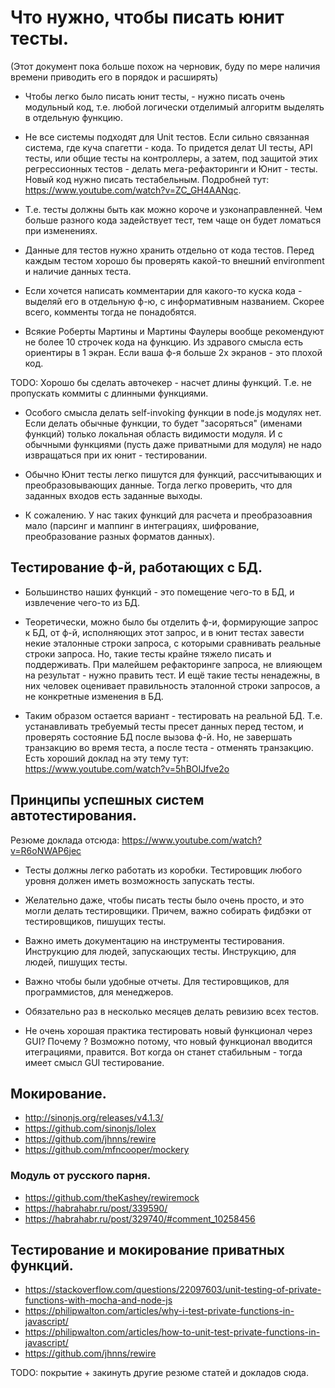 # Что нужно, чтобы писать юнит тесты.

(Этот документ пока больше похож на черновик, буду по мере наличия времени приводить его в порядок и расширять)

* Чтобы легко было писать юнит тесты, - нужно писать очень модульный код, т.е. любой логически отделимый алгоритм выделять в отдельную функцию.

* Не все системы подходят для Unit тестов.
Если сильно связанная система, где куча спагетти - кода. То придется делат UI тесты,
API тесты, или общие тесты на контроллеры, а затем, под защитой этих регрессионных тестов - делать мега-рефакторинги и Юнит - тесты. Новый код нужно писать тестабельным. Подробней тут: https://www.youtube.com/watch?v=ZC_GH4AANqc.

* Т.е. тесты должны быть как можно короче и узконаправленней. Чем больше разного кода задействует тест, тем чаще он будет ломаться при изменениях.

* Данные для тестов нужно хранить отдельно от кода тестов. Перед каждым тестом хорошо бы проверять какой-то внешний environment и наличие данных теста.

* Если хочется написать комментарии для какого-то куска кода - выделяй его в отдельную ф-ю, с информативным названием. Скорее всего, комменты тогда не понадобятся.

* Всякие Роберты Мартины и Мартины Фаулеры вообще рекомендуют не более 10 строчек кода на функцию.
Из здравого смысла есть ориентиры в 1 экран. Если ваша ф-я больше 2х экранов - это плохой код.

TODO: Хорошо бы сделать авточекер - насчет длины функций. Т.е. не пропускать коммиты с длинными функциями.

* Особого смысла делать self-invoking функции в node.js модулях нет. Если делать обычные функции, то будет "засоряться" (именами функций) только локальная область видимости модуля. И с обычными функциями (пусть даже приватными для модуля) не надо извращаться при их юнит - тестировании.

* Обычно Юнит тесты легко пишутся для функций, рассчитывающих и преобразовывающих данные. Тогда легко проверить, что для заданных входов есть заданные выходы.

* К сожалению. У нас таких функций для расчета и преобразоавния мало (парсинг и маппинг в интеграциях, шифрование, преобразование разных форматов данных).


## Тестирование ф-й, работающих с БД.

* Большинство наших функций - это помещение чего-то в БД, и извлечение чего-то из БД.

* Теоретически, можно было бы отделить ф-и, формирующие запрос к БД, от ф-й, исполняющих этот запрос, и в юнит тестах завести некие эталонные строки запроса, с которыми сравнивать реальные строки запроса. Но, такие тесты крайне тяжело писать и поддерживать. При малейшем рефакторинге запроса, не влияющем на результат - нужно править тест. И ещё такие тесты ненадежны, в них человек оценивает правильность эталонной строки запросов, а не конкретные изменения в БД.

* Таким образом остается вариант - тестировать на реальной БД. Т.е. устанавливать требуемый тесты пресет данных перед тестом, и проверять состояние БД после вызова ф-й. Но, не завершать транзакцию во время теста, а после теста - отменять транзакцию. Есть хороший доклад на эту тему тут: https://www.youtube.com/watch?v=5hBOIJfve2o



## Принципы успешных систем автотестирования.

Резюме доклада отсюда: 
https://www.youtube.com/watch?v=R6oNWAP6jec

* Тесты должны легко работать из коробки. Тестировщик любого уровня должен иметь возможность запускать тесты.

* Желательно даже, чтобы писать тесты было очень просто, и это могли делать тестировщики. Причем, важно собирать фидбэки от тестировщиков, пишущих тесты.

* Важно иметь документацию на инструменты тестирования. Инструкцию для людей, запускающих тесты. Инструкцию, для людей, пишущих тесты.

* Важно чтобы были удобные отчеты. Для тестировщиков, для программистов, для менеджеров.

* Обязательно раз в несколько месяцев делать ревизию всех тестов.

* Не очень хорошая практика тестировать новый функционал через GUI?
Почему ? Возможно потому, что новый функционал вводится итеграциями, правится.
Вот когда он станет стабильным - тогда имеет смысл GUI тестирование.


## Мокирование.

* http://sinonjs.org/releases/v4.1.3/
* https://github.com/sinonjs/lolex
* https://github.com/jhnns/rewire
* https://github.com/mfncooper/mockery


### Модуль от русского парня.

* https://github.com/theKashey/rewiremock
* https://habrahabr.ru/post/339590/
* https://habrahabr.ru/post/329740/#comment_10258456


## Тестирование и мокирование приватных функций.

* https://stackoverflow.com/questions/22097603/unit-testing-of-private-functions-with-mocha-and-node-js
* https://philipwalton.com/articles/why-i-test-private-functions-in-javascript/
* https://philipwalton.com/articles/how-to-unit-test-private-functions-in-javascript/
* https://github.com/jhnns/rewire


TODO: покрытие + закинуть другие резюме статей и докладов сюда.